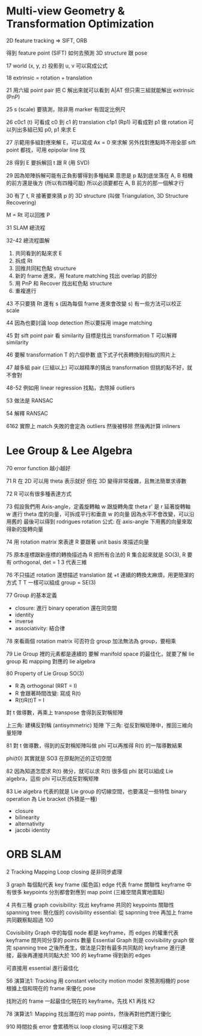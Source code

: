 # Multi-view Geometry & Transformation Optimization

2D feature tracking => SIFT, ORB

得到 feature point (SIFT) 如何去預測 3D structure 跟 pose

17
world (x, y, z) 投影到 u, v 可以寫成公式

18
extrinsic = rotation + translation

21
用六組 point pair 把 C 解出來就可以看到 A|AT
但只需三組就能解出 extrinsic (PnP)

25
s (scale) 要猜測，除非用 marker 有固定比例尺

26
c0c1 (t) 可看成 c0 到 c1 的 translation
c1p1 (Rp1) 可看成對 p1 做 rotation
可以列出多組已知 p0, p1 來求 E

27
示範用多組對應來解 E，可以寫成 Ax = 0 來求解
另外找對應點時不用全部 sift point 都找，可用 epipolar line 找

28
得到 E 要拆解回 t 跟 R (用 SVD)

29
因為矩陣拆解可能有正負影響得到多種結果
意思是 p 點到底坐落在 A, B 相機的前方還是後方 (所以有四種可能)
所以必須要都在 A, B 前方的那一個解才行

30
有了 t, R 接著要來猜 p 的 3D structure (叫做 Triangulation, 3D Structure Recovering)

M = Rt 可以回推 P

31
SLAM 總流程

32-42
總流程圖解
1. 共同看到的點來求 E
2. 拆成 Rt
3. 回推共同紅色點 structure
4. 新的 frame 進來，用 feature matching 找出 overlap 的部分
5. 用 PnP 和 Recover 找出紅色點 structure
6. 重複進行

43
不只要猜 Rt 還有 s (因為每個 frame 進來會改變 s)
有一些方法可以校正 scale

44
因為也要討論 loop detection 所以要採用 image matching

45
對 sift point pair 看 similarity
目標是找出 transformation T 可以解釋 similarity

46
要解 transformation T 的六個參數
底下式子代表轉換到相似的照片上

47
越多組 pair (三組以上) 可以越精準的猜出 transformation
但挑的點不好，就不會對

48-52
例如用 linear regression 找點，去除掉 outliers

53
做法是 RANSAC

54
解釋 RANSAC

6162
實際上 match 失敗的會定為 outliers 然後被移除
然後再計算 inliners

# Lee Group & Lee Algebra

70
error function 越小越好

71
R 在 2D 可以用 theta 表示就好
但在 3D 變得非常複雜，且無法簡單求導數

72
R 可以有很多種表達方式

73
假設我們用 Axis-angle，定義旋轉軸 w 跟旋轉角度 theta
r' 是 r 延著旋轉軸 w 進行 theta 度的向量，可拆成平行和垂直 w 的向量
因為水平不會改變，可以沿用舊的
最後可以得到 rodrigues rotation 公式: 在 axis-angle 下用舊的向量來取得新的旋轉向量

74
用 rotation matrix 來表達 R
要跟著 unit basis 來描述向量

75
原本座標跟新座標的轉換描述為 R
把所有合法的 R 集合起來就是 SO(3), R 要有 orthogonal, det = 1
3 代表三維

76
不只描述 rotation 還想描述 translation 就 +t
連續的轉換太麻煩，用更簡潔的方式 T 
T 一樣可以組成 group = SE(3)

77
Group 的基本定義
* closure: 進行 binary operation 還在同空間
* identity
* inverse
* associativity: 結合律

78
來看兩個 rotation matrix 可否符合 group
加法無法為 group，要相乘

79
Lie Group 裡的元素都是連續的
要解 manifold space 的最佳化，就要了解 lie group 和 mapping 對應的 lie algebra

80
Property of Lie Group SO(3)
* R 為 orthogonal (RRT = I)
* R 會跟著時間改變: 寫成 R(t)
* R(t)R(t)T = I

對 t 做導數，再乘上 transpose 會得到反對稱矩陣

上三角: 建構反對稱 (antisymmetric) 矩陣
下三角: 從反對稱矩陣中，推回三維向量矩陣

81
對 t 做導數，得到的反對稱矩陣叫做 phi
可以再推得 R(t) 的一階導數結果

phi(t0) 其實就是 SO3 在原點附近的正切空間

82
因為知道怎麼求 R(t) 微分，就可以求 R(t)
很多個 phi 就可以組成 Lie algebra，這些 phi 可以形成反對稱矩陣

83
Lie algebra 代表的就是 Lie group 的切線空間，也要滿足一些特性
binary operation 為 Lie bracket (外積是一種)

* closure
* bilinearity
* alternativity
* jacobi identity








# ORB SLAM

2
Tracking
Mapping
Loop closing
是非同步處理

3
graph 每個點代表 key frame (藍色區)
edge 代表 frame 關聯性
keyframe 中有很多 keypoints 分別都會對應到 map point (三維空間真實地圖點)


4
共有三種 graph
covisibility: 找出 keyframe 共同的 keypoints 關聯性
spanning tree: 簡化版的 covisibility
essential: 從 sapnning tree 再加上 frame 共同觀察點超過 100

Covisibility Graph 中的每個 node 都是 keyframe，而 edges 的權重代表 keyframe 間共同分享的 points 數量
Essential Graph 則是 covisibility graph 做完 spanning tree 之後所產生，做法是只對有最多共同點的 keyframe 進行連接，最後再連接共同點大於 100 的 keyframe 得到新的 edges


可直接用 essential 進行最佳化

56
演算法1: Tracking
用 constant velocity motion model 來預測相機的 pose
根據上個和現在的 frame 來優化 pose

找附近的 frame 一起最佳化現在的 keyframe，先找 K1 再找 K2

78
演算法1: Mapping
找出潛在的 map points，然後再對他們進行優化

910
時間拉長 error 會累積所以 loop closing 可以穩定下來
